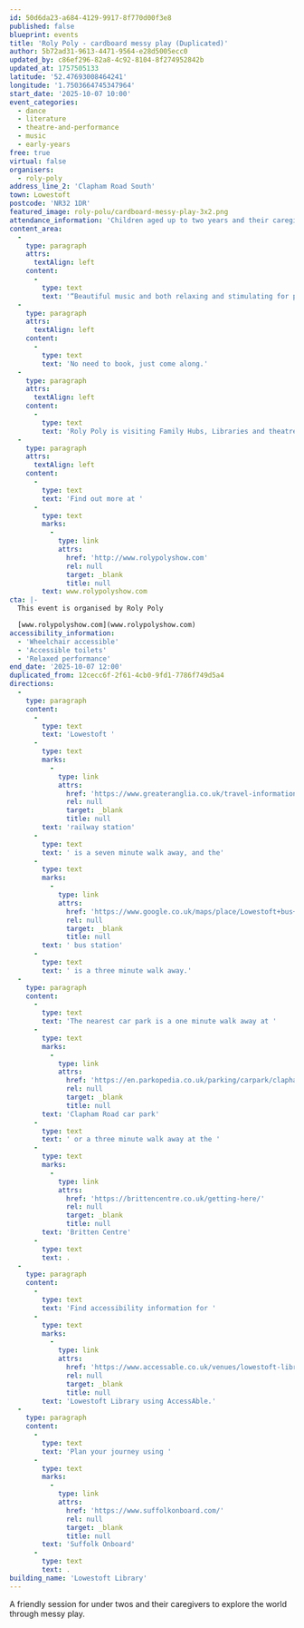 ```yaml
---
id: 50d6da23-a684-4129-9917-8f770d00f3e8
published: false
blueprint: events
title: 'Roly Poly - cardboard messy play (Duplicated)'
author: 5b72ad31-9613-4471-9564-e28d5005ecc0
updated_by: c86ef296-82a8-4c92-8104-8f274952842b
updated_at: 1757505133
latitude: '52.47693008464241'
longitude: '1.7503664745347964'
start_date: '2025-10-07 10:00'
event_categories:
  - dance
  - literature
  - theatre-and-performance
  - music
  - early-years
free: true
virtual: false
organisers:
  - roly-poly
address_line_2: 'Clapham Road South'
town: Lowestoft
postcode: 'NR32 1DR'
featured_image: roly-polu/cardboard-messy-play-3x2.png
attendance_information: 'Children aged up to two years and their caregiver'
content_area:
  -
    type: paragraph
    attrs:
      textAlign: left
    content:
      -
        type: text
        text: '“Beautiful music and both relaxing and stimulating for parents and little ones”'
  -
    type: paragraph
    attrs:
      textAlign: left
    content:
      -
        type: text
        text: 'No need to book, just come along.'
  -
    type: paragraph
    attrs:
      textAlign: left
    content:
      -
        type: text
        text: 'Roly Poly is visiting Family Hubs, Libraries and theatres between October 2025 — March 2026.'
  -
    type: paragraph
    attrs:
      textAlign: left
    content:
      -
        type: text
        text: 'Find out more at '
      -
        type: text
        marks:
          -
            type: link
            attrs:
              href: 'http://www.rolypolyshow.com'
              rel: null
              target: _blank
              title: null
        text: www.rolypolyshow.com
cta: |-
  This event is organised by Roly Poly

  [www.rolypolyshow.com](www.rolypolyshow.com)
accessibility_information:
  - 'Wheelchair accessible'
  - 'Accessible toilets'
  - 'Relaxed performance'
end_date: '2025-10-07 12:00'
duplicated_from: 12cecc6f-2f61-4cb0-9fd1-7786f749d5a4
directions:
  -
    type: paragraph
    content:
      -
        type: text
        text: 'Lowestoft '
      -
        type: text
        marks:
          -
            type: link
            attrs:
              href: 'https://www.greateranglia.co.uk/travel-information/station-information/lwt'
              rel: null
              target: _blank
              title: null
        text: 'railway station'
      -
        type: text
        text: ' is a seven minute walk away, and the'
      -
        type: text
        marks:
          -
            type: link
            attrs:
              href: 'https://www.google.co.uk/maps/place/Lowestoft+bus+station/@52.4770576,1.7497725,18z/data=!4m24!1m15!4m14!1m6!1m2!1s0x47da1af4dc6a0171:0xa9d78eb97007c720!2sLowestoft+Library!2m2!1d1.7503366!2d52.4768238!1m6!1m2!1s0x47da1af56d372b2b:0x7065be204d63f941!2sLowestoft+bus+station,+Lowestoft+NR32+1NL!2m2!1d1.7519173!2d52.4773506!3m7!1s0x47da1af56d372b2b:0x7065be204d63f941!6m1!1v5!8m2!3d52.4773506!4d1.7519173!16s%2Fg%2F1q67mdqrk?entry=ttu'
              rel: null
              target: _blank
              title: null
        text: ' bus station'
      -
        type: text
        text: ' is a three minute walk away.'
  -
    type: paragraph
    content:
      -
        type: text
        text: 'The nearest car park is a one minute walk away at '
      -
        type: text
        marks:
          -
            type: link
            attrs:
              href: 'https://en.parkopedia.co.uk/parking/carpark/clapham_road/nr32/east_suffolk/?arriving=202404111030&leaving=202404111230'
              rel: null
              target: _blank
              title: null
        text: 'Clapham Road car park'
      -
        type: text
        text: ' or a three minute walk away at the '
      -
        type: text
        marks:
          -
            type: link
            attrs:
              href: 'https://brittencentre.co.uk/getting-here/'
              rel: null
              target: _blank
              title: null
        text: 'Britten Centre'
      -
        type: text
        text: .
  -
    type: paragraph
    content:
      -
        type: text
        text: 'Find accessibility information for '
      -
        type: text
        marks:
          -
            type: link
            attrs:
              href: 'https://www.accessable.co.uk/venues/lowestoft-library#224575f8-3516-404e-b08b-2b948939e7ad'
              rel: null
              target: _blank
              title: null
        text: 'Lowestoft Library using AccessAble.'
  -
    type: paragraph
    content:
      -
        type: text
        text: 'Plan your journey using '
      -
        type: text
        marks:
          -
            type: link
            attrs:
              href: 'https://www.suffolkonboard.com/'
              rel: null
              target: _blank
              title: null
        text: 'Suffolk Onboard'
      -
        type: text
        text: .
building_name: 'Lowestoft Library'
---
```

A friendly session for under twos and their caregivers to explore the world through messy play.